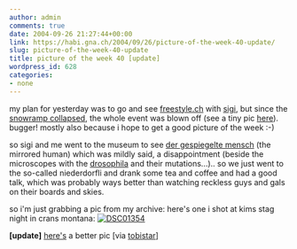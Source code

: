 ```yaml
---
author: admin
comments: true
date: 2004-09-26 21:27:44+00:00
link: https://habi.gna.ch/2004/09/26/picture-of-the-week-40-update/
slug: picture-of-the-week-40-update
title: picture of the week 40 [update]
wordpress_id: 628
categories:
- none
---
```


my plan for yesterday was to go and see [freestyle.ch](http://www.freestyle.ch/freestyle2004) with [sigi](http://www.slf.ch/staff/pers-home/sigrist/sigrist-en.html), but since the [snowramp collapsed](http://www.freestyle.ch/freestyle2004/alert.php), the whole event was blown off (see a tiny pic [here](http://www.freestyle.ch/freestyle2004/mag_content/rampe.jpg)).
bugger! mostly also because i hope to get a good picture of the week :-)

so sigi and me went to the museum to see [der gespiegelte mensch](http://www.dergespiegeltemensch.ch/) (the mirrored human) which was mildly said, a disappointment (beside the microscopes with the [drosophila](http://en.wikipedia.org/wiki/Drosophila) and their mutations...).. so we just went to the so-called niederdorfli and drank some tea and coffee and had a good talk, which was probably ways better than watching reckless guys and gals on their boards and skies.

so i'm just grabbing a pic from my archive:
here's one i shot at kims stag night in crans montana:
[![DSC01354](https://habi.gna.ch/blog/images/DSC01354-tm.jpg)](https://habi.gna.ch/blog/images/DSC01354.jpg)

**[update]**
[here's](http://www.tagesanzeiger.ch/dyn/news/galerie/zuerich/967.html) a better pic
[via [tobistar](http://www.tobistar.com/archiv/000241.php)]
